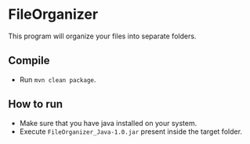 # FileOrganizer

This program will organize your files into separate folders. 

## Compile 

-   Run `mvn clean package`.

## How to run

-   Make sure that you have java installed on your system.
-   Execute ```FileOrganizer_Java-1.0.jar``` present inside the target folder.
